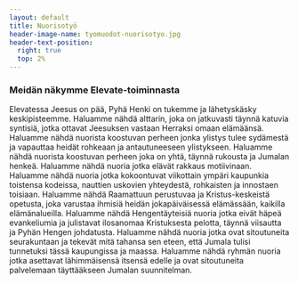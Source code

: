 ```yaml
---
layout: default
title: Nuorisotyö
header-image-name: tyomuodot-nuorisotyo.jpg
header-text-position:
  right: true
  top: 2%
---
```


### Meidän näkymme Elevate-toiminnasta

Elevatessa Jeesus on pää, Pyhä Henki on tukemme ja lähetyskäsky keskipisteemme. Haluamme nähdä alttarin, joka on jatkuvasti täynnä katuvia syntisiä, jotka ottavat Jeesuksen vastaan Herraksi omaan elämäänsä. Haluamme nähdä nuorista koostuvan perheen jonka ylistys tulee sydämestä ja vapauttaa heidät rohkeaan ja antautuneeseen ylistykseen. Haluamme nähdä nuorista koostuvan perheen joka on yhtä, täynnä rukousta ja Jumalan henkeä. Haluamme nähdä nuoria jotka elävät rakkaus motiivinaan. Haluamme nähdä nuoria jotka kokoontuvat viikottain ympäri kaupunkia toistensa kodeissa, nauttien uskovien yhteydestä, rohkaisten ja innostaen toisiaan. Haluamme nähdä Raamattuun perustuvaa ja Kristus-keskeistä opetusta, joka varustaa ihmisiä heidän jokapäiväisessä elämässään, kaikilla elämänalueilla. Haluamme nähdä Hengentäyteisiä nuoria jotka eivät häpeä evankeliumia ja julistavat ilosanomaa Kristuksesta pelotta, täynnä viisautta ja Pyhän Hengen johdatusta. Haluamme nähdä nuoria jotka ovat sitoutuneita seurakuntaan ja tekevät mitä tahansa sen eteen, että Jumala tulisi tunnetuksi tässä kaupungissa ja maassa. Haluamme nähdä ryhmän nuoria jotka asettavat lähimmäisensä itsensä edelle ja ovat sitoutuneita palvelemaan täyttääkseen Jumalan suunnitelman.